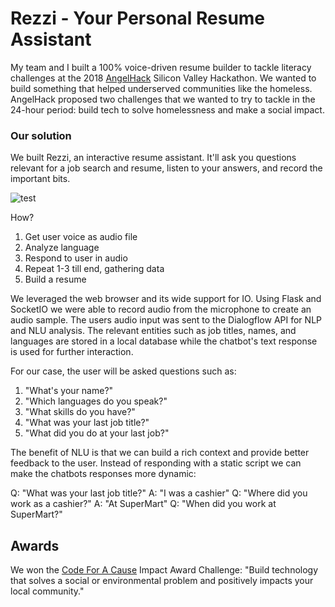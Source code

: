 # Rezzi - Your Personal Resume Assistant 

My team and I built a 100% voice-driven resume builder to tackle literacy challenges at the 2018  [AngelHack](https://angelhack.com/)  Silicon Valley Hackathon. We wanted to build something that helped underserved communities like the homeless. AngelHack proposed two challenges that we wanted to try to tackle in the 24-hour period: build tech to solve homelessness and make a social impact.

### Our solution

We built Rezzi, an interactive resume assistant. It'll ask you questions relevant for a job search and resume, listen to your answers, and record the important bits.

![test](https://raw.githubusercontent.com/nikrom17/Rezzi/master/rezzi/static/img/rezzi_screenshot.png)

How?

1.  Get user voice as audio file
2.  Analyze language
3.  Respond to user in audio
4.  Repeat 1-3 till end, gathering data
5.  Build a resume

We leveraged the web browser and its wide support for IO. Using Flask and SocketIO we were able to record audio from the microphone to create an audio sample. The users audio input was sent to the Dialogflow API for NLP and NLU analysis. The relevant entities such as job titles, names, and languages are stored in a local database while the chatbot's text response is used for further interaction.

For our case, the user will be asked questions such as:
1. "What's your name?"
2. "Which languages do you speak?"
3. "What skills do you have?"
4. "What was your last job title?"
5. "What did you do at your last job?"

The benefit of NLU is that we can build a rich context and provide better feedback to the user. Instead of responding with a static script we can make the chatbots responses more dynamic:

Q: "What was your last job title?"
A: "I was a cashier"
Q: "Where did you work as a cashier?"
A: "At SuperMart"
Q: "When did you work at SuperMart?"

## Awards

We won the  [Code For A Cause](http://codeforacause.co/)  Impact Award Challenge: "Build technology that solves a social or environmental problem and positively impacts your local community."

